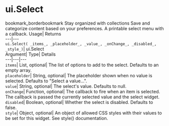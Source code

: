  
#  ui.Select 
bookmark_borderbookmark Stay organized with collections  Save and categorize content based on your preferences.
A printable select menu with a callback. 
Usage| Returns  
---|---  
`ui.Select( _items_, _placeholder_, _value_, _onChange_, _disabled_, _style_)`| ui.Select  
Argument| Type| Details  
---|---|---  
`items`| List, optional| The list of options to add to the select. Defaults to an empty array.  
`placeholder`| String, optional| The placeholder shown when no value is selected. Defaults to "Select a value...".  
`value`| String, optional| The select's value. Defaults to null.  
`onChange`| Function, optional| The callback to fire when an item is selected. The callback is passed the currently selected value and the select widget.  
`disabled`| Boolean, optional| Whether the select is disabled. Defaults to false.  
`style`| Object, optional| An object of allowed CSS styles with their values to be set for this widget. See style() documentation.  
